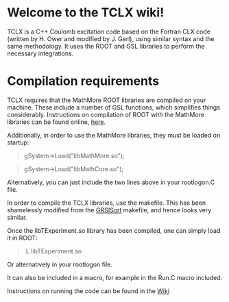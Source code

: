 # Welcome to the TCLX wiki!

TCLX is a C++ Coulomb excitation code based on the Fortran CLX code (written by H. Ower and modified by J. Gerl), using similar syntax and the same methodology. It uses the ROOT and GSL libraries to perform the necessary integrations. 

# Compilation requirements

TCLX requires that the MathMore ROOT libraries are compiled on your machine. These include a number of GSL functions, which simplifies things considerably. Instructions on compilation of ROOT with the MathMore libraries can be found online, [here](https://root.cern.ch/drupal/content/installing-root-source).

Additionally, in order to use the MathMore libraries, they must be loaded on startup:

> gSystem->Load("libMathMore.so");

> gSystem->Load("libMathCore.so");

Alternatively, you can just include the two lines above in your rootlogon.C file.

In order to compile the TCLX libraries, use the makefile. This has been shamelessly modified from the [GRSISort](https://github.com/GRIFFINCollaboration/GRSISort) makefile, and hence looks very similar.

Once the libTExperiment.so library has been compiled, one can simply load it in ROOT:
> .L libTExperiment.so 

Or alternatively in your rootlogon file.

It can also be included in a macro, for example in the Run.C macro included.

Instructions on running the code can be found in the [Wiki](https://github.com/jhenderson88/TCLX/wiki)
